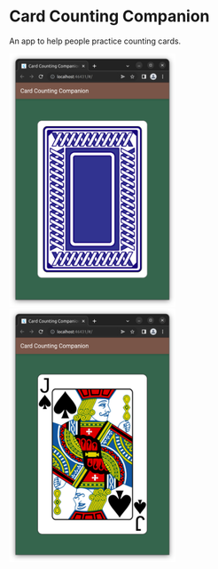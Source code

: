 # Card Counting Companion

An app to help people practice counting cards.

<img src="https://github.com/Decryptic/card_counting_companion/blob/main/assets/screenshots/ccc_back.png?raw=true" width="300">
<img src="https://github.com/Decryptic/card_counting_companion/blob/main/assets/screenshots/ccc_card.png?raw=true" width="300">
